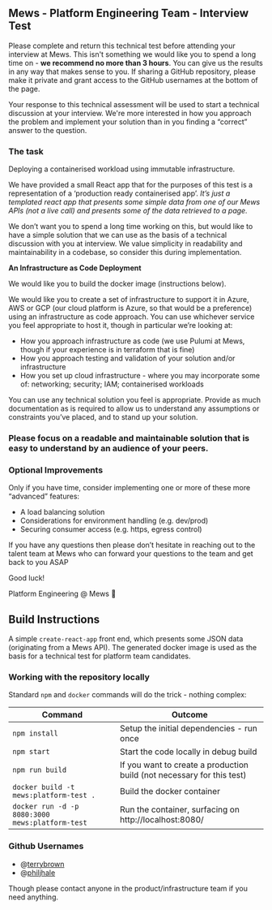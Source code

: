 ## Mews - Platform Engineering Team - Interview Test

Please complete and return this technical test before attending your interview at Mews. This isn't something we would like you to spend a long time on - **we recommend no more than 3 hours**. You can give us the results in any way that makes sense to you. If sharing a GitHub repository, please make it private and grant access to the GitHub usernames at the bottom of the page.

Your response to this technical assessment will be used to start a technical discussion at your interview. We're more interested in how you approach the problem and implement your solution than in you finding a “correct” answer to the question.

### The task

Deploying a containerised workload using immutable infrastructure.

We have provided a small React app that for the purposes of this test is a representation of a ‘production ready containerised app’. *It’s just a templated react app that presents some simple data from one of our Mews APIs (not a live call) and presents some of the data retrieved to a page.*

We don’t want you to spend a long time working on this, but would like to have a simple solution that we can use as the basis of a technical discussion with you at interview. We value simplicity in readability and maintainability in a codebase, so consider this during implementation.

**An Infrastructure as Code Deployment**

We would like you to build the docker image (instructions below).

We would like you to create a set of infrastructure to support it in Azure, AWS or GCP (our cloud platform is Azure, so that would be a preference) using an infrastructure as code approach.  You can use whichever service you feel appropriate to host it, though in particular we’re looking at:

- How you approach infrastructure as code (we use Pulumi at Mews, though if your experience is in terraform that is fine)
- How you approach testing and validation of your solution and/or infrastructure
- How you set up cloud infrastructure - where you may incorporate some of: networking; security; IAM; containerised workloads

You can use any technical solution you feel is appropriate. Provide as much documentation as is required to allow us to understand any assumptions or constraints you’ve placed, and to stand up your solution.

### Please focus on a readable and maintainable solution that is easy to understand by an audience of your peers.

### Optional Improvements

Only if you have time, consider implementing one or more of these more “advanced” features:

- A load balancing solution
- Considerations for environment handling (e.g. dev/prod)
- Securing consumer access (e.g. https, egress control)

If you have any questions then please don’t hesitate in reaching out to the talent team at Mews who can forward your questions to the team and get back to you ASAP

Good luck!

Platform Engineering @ Mews 🙂


## Build Instructions

A simple `create-react-app` front end, which presents some JSON data (originating from a Mews API).  The generated docker image is used as the basis for a technical test for platform team candidates.

### Working with the repository locally

Standard `npm` and `docker` commands will do the trick - nothing complex:

| Command                                         | Outcome                                                                |
|-------------------------------------------------|------------------------------------------------------------------------|
| `npm install`                                   | Setup the initial dependencies - run once                              |
| `npm start`                                     | Start the code locally in debug build                                  |
| `npm run build`                                 | If you want to create a production build (not necessary for this test) |
| `docker build -t mews:platform-test .`          | Build the docker container                                             |
| `docker run -d -p 8080:3000 mews:platform-test` | Run the container, surfacing on http://localhost:8080/                 |

### Github Usernames

- @[terrybrown](https://github.com/terrybrown)
- @[philjhale](https://github.com/philjhale)

Though please contact anyone in the product/infrastructure team if you need anything.
